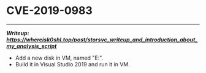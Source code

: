 # CVE-2019-0983

---

***Writeup: https://whereisk0shl.top/post/storsvc_writeup_and_introduction_about_my_analysis_script***

* Add a new disk in VM, named "E:".
* Build it in Visual Studio 2019 and run it in VM.
